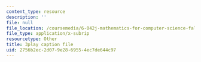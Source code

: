 ```yaml
---
content_type: resource
description: ''
file: null
file_location: /coursemedia/6-042j-mathematics-for-computer-science-fall-2010/2756b2ec2d079e2869554ec7de644c97_E6FbvM-FGZ8.srt
file_type: application/x-subrip
resourcetype: Other
title: 3play caption file
uid: 2756b2ec-2d07-9e28-6955-4ec7de644c97
---
```

